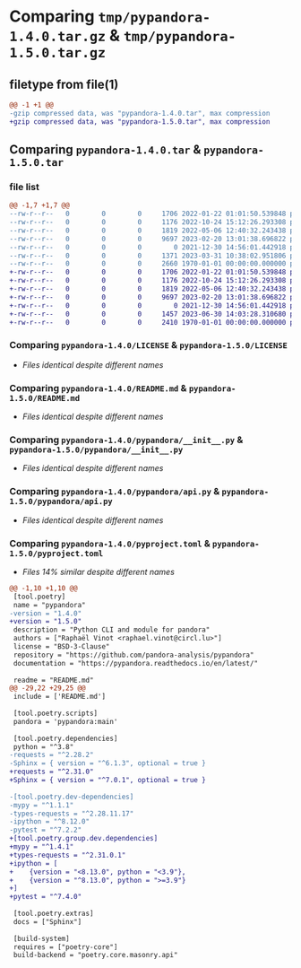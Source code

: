 # Comparing `tmp/pypandora-1.4.0.tar.gz` & `tmp/pypandora-1.5.0.tar.gz`

## filetype from file(1)

```diff
@@ -1 +1 @@
-gzip compressed data, was "pypandora-1.4.0.tar", max compression
+gzip compressed data, was "pypandora-1.5.0.tar", max compression
```

## Comparing `pypandora-1.4.0.tar` & `pypandora-1.5.0.tar`

### file list

```diff
@@ -1,7 +1,7 @@
--rw-r--r--   0        0        0     1706 2022-01-22 01:01:50.539848 pypandora-1.4.0/LICENSE
--rw-r--r--   0        0        0     1176 2022-10-24 15:12:26.293308 pypandora-1.4.0/README.md
--rw-r--r--   0        0        0     1819 2022-05-06 12:40:32.243438 pypandora-1.4.0/pypandora/__init__.py
--rw-r--r--   0        0        0     9697 2023-02-20 13:01:38.696822 pypandora-1.4.0/pypandora/api.py
--rw-r--r--   0        0        0        0 2021-12-30 14:56:01.442918 pypandora-1.4.0/pypandora/py.typed
--rw-r--r--   0        0        0     1371 2023-03-31 10:38:02.951806 pypandora-1.4.0/pyproject.toml
--rw-r--r--   0        0        0     2660 1970-01-01 00:00:00.000000 pypandora-1.4.0/PKG-INFO
+-rw-r--r--   0        0        0     1706 2022-01-22 01:01:50.539848 pypandora-1.5.0/LICENSE
+-rw-r--r--   0        0        0     1176 2022-10-24 15:12:26.293308 pypandora-1.5.0/README.md
+-rw-r--r--   0        0        0     1819 2022-05-06 12:40:32.243438 pypandora-1.5.0/pypandora/__init__.py
+-rw-r--r--   0        0        0     9697 2023-02-20 13:01:38.696822 pypandora-1.5.0/pypandora/api.py
+-rw-r--r--   0        0        0        0 2021-12-30 14:56:01.442918 pypandora-1.5.0/pypandora/py.typed
+-rw-r--r--   0        0        0     1457 2023-06-30 14:03:28.310680 pypandora-1.5.0/pyproject.toml
+-rw-r--r--   0        0        0     2410 1970-01-01 00:00:00.000000 pypandora-1.5.0/PKG-INFO
```

### Comparing `pypandora-1.4.0/LICENSE` & `pypandora-1.5.0/LICENSE`

 * *Files identical despite different names*

### Comparing `pypandora-1.4.0/README.md` & `pypandora-1.5.0/README.md`

 * *Files identical despite different names*

### Comparing `pypandora-1.4.0/pypandora/__init__.py` & `pypandora-1.5.0/pypandora/__init__.py`

 * *Files identical despite different names*

### Comparing `pypandora-1.4.0/pypandora/api.py` & `pypandora-1.5.0/pypandora/api.py`

 * *Files identical despite different names*

### Comparing `pypandora-1.4.0/pyproject.toml` & `pypandora-1.5.0/pyproject.toml`

 * *Files 14% similar despite different names*

```diff
@@ -1,10 +1,10 @@
 [tool.poetry]
 name = "pypandora"
-version = "1.4.0"
+version = "1.5.0"
 description = "Python CLI and module for pandora"
 authors = ["Raphaël Vinot <raphael.vinot@circl.lu>"]
 license = "BSD-3-Clause"
 repository = "https://github.com/pandora-analysis/pypandora"
 documentation = "https://pypandora.readthedocs.io/en/latest/"
 
 readme = "README.md"
@@ -29,22 +29,25 @@
 include = ['README.md']
 
 [tool.poetry.scripts]
 pandora = 'pypandora:main'
 
 [tool.poetry.dependencies]
 python = "^3.8"
-requests = "^2.28.2"
-Sphinx = { version = "^6.1.3", optional = true }
+requests = "^2.31.0"
+Sphinx = { version = "^7.0.1", optional = true }
 
-[tool.poetry.dev-dependencies]
-mypy = "^1.1.1"
-types-requests = "^2.28.11.17"
-ipython = "^8.12.0"
-pytest = "^7.2.2"
+[tool.poetry.group.dev.dependencies]
+mypy = "^1.4.1"
+types-requests = "^2.31.0.1"
+ipython = [
+    {version = "<8.13.0", python = "<3.9"},
+    {version = "^8.13.0", python = ">=3.9"}
+]
+pytest = "^7.4.0"
 
 [tool.poetry.extras]
 docs = ["Sphinx"]
 
 [build-system]
 requires = ["poetry-core"]
 build-backend = "poetry.core.masonry.api"
```

